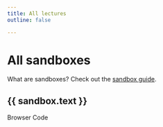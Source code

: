 ```yaml
---
title: All lectures
outline: false

---
```


<script setup>
  import { data } from './sandbox.data.js'
</script>

# All sandboxes

What are sandboxes? Check out the [sandbox guide](/lectures/will-it-work-using-sandboxes-to-test-code.html).

<div v-for="sandbox of data">
  <h2>
    {{ sandbox.text }}
  </h2>
  <div class="flex gap-8">
    <a :href="sandbox.link" target="_blank">Browser</a>
    <a :href="sandbox.codePath" target="_blank">Code</a>
  </div>
</div>
